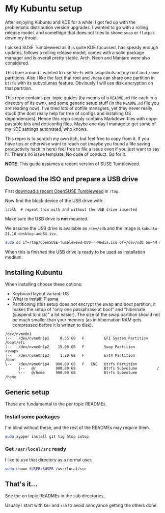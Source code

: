 # My Kubuntu setup

After enjoying Kubuntu and KDE for a while, I got fed up with the problematic distribution version upgrades.
I wanted to go with a rolling release model, and somethign that does not tries to shove `snap` or `flatpak` down my throat.

I picked SUSE Tumbleweed as it is quite KDE focussed, has speady enough updates, follows a rolling release model, comes with a solid package manager and is overall pretty stable. Arch, Neon and Manjaro were also considered.

This time around I wanted to use `btrfs` with snapshots on my root and `/home` partitions. Also I like the fact that  root and `/home` can share one partition in `btrfs` with its subvolumes feature. Obviously I will use disk encryption on that partition.

This repo contains per-topic guides (by means of a `README.md` file each in a directory of its own), and some generic setup stuff (in the `README.md` file you are reading now). I've tried lots of dotfile managers, yet they never really stuck (the dont really help for tree of configs and installing OS dependencies). Hence this repo simply contains Markdown files with copy-pastable bits and dot/config files. Maybe one day I manage to get some of my KDE settings automated, who knows.

This repro is to scratch my own itch, but feel free to copy from it. If you have tips or otherwise want to reach out (maybe you found a life saving productivity hack in here) feel free to file a issue even if you just want to say hi. There's no issue template. No code of conduct. Go for it.

**NOTE**: This guide assumes a recent version of SUSE Tumbleweed.


## Download the ISO and prepare a USB drive

First [download a recent OpenSUSE Tumbleweed](https://get.opensuse.org/tumbleweed/#download) in `/tmp`.

Now find the block device of the USB drive with:

    lsblk  # repeat this with and without the USB drive inserted

Make sure the USB drive is **not** mounted.

We assume the USB drive is available as `/dev/sdb` and the image is `kubuntu-21.10-desktop-amd64.iso`.

```bash
sudo dd if=/tmp/openSUSE-Tumbleweed-DVD-*-Media.iso of=/dev/sdb bs=4M status=progress && sync
```

When this is finished the USB drive is ready to be used as installation medium.


## Installing Kubuntu

When installing choose these options:

* Keyboard layout variant: US
* What to install: Plasma
* Partitioning (this setup does not encrypt the swap and boot partition, it makes the setup of "only one passphrase at boot" and "hibernate (suspend to disk)" a lot easier). The size of the swap partition should not be much smaller than your memory (as in hibernation RAM gets compressed before it is written to disk).

```
/dev/nvme0n1
|--   /dev/nvme0n1p1     0.55 GB   F         EFI System Partition    /boot/efi
|--   /dev/nvme0n1p2    15.00 GB   F         Swap Partition          <swap>
|--   /dev/nvme0n1p3     1.20 GB   F         Ext4 Partition          /boot
\--   /dev/nvme0n1p4   900.00 GB   F   ENC   Btrfs Partition
      |--   @/         900.00 GB             Btrfs Subvolume         /
      \--   @/home     900.00 GB             Btrfs Subvolume         /home
```

## Generic setup

These are fundamental to the per topic READMEs.


### Install some packages

I'm blind without these, and the rest of the READMEs may require them.

```bash
sudo zypper install git tig htop iotop 
```

### Get `/usr/local/src` ready

I like to use that directory as a normal user.

```bash
sudo chown $USER:$USER /usr/local/src
```


## That's it...

See the on topic READMEs in the sub directories.

Usually I start with `kde` and `zsh` to avoid annoyance getting the others done.

